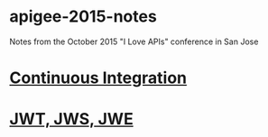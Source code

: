 # apigee-2015-notes
Notes from the October 2015 "I Love APIs" conference in San Jose

# [Continuous Integration](ci.md)

# [JWT, JWS, JWE](jwt.md)